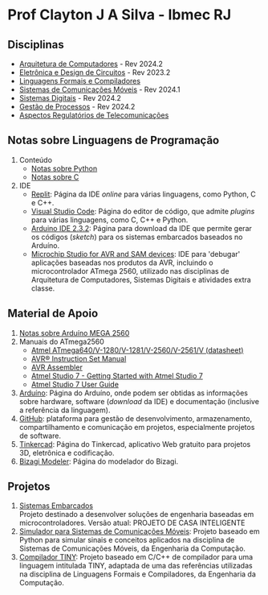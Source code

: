 # Prof Clayton J A Silva - Ibmec RJ

## Disciplinas

- [Arquitetura de Computadores](https://github.com/claytonjasilva/claytonjasilva.github.io/blob/main/arq.md) - Rev 2024.2
- [Eletrônica e Design de Circuitos](https://github.com/claytonjasilva/claytonjasilva.github.io/blob/main/eletronica.md) - Rev 2023.2
- [Linguagens Formais e Compiladores](https://github.com/claytonjasilva/claytonjasilva.github.io/blob/main/compiladores.md)
- [Sistemas de Comunicações Móveis](https://github.com/claytonjasilva/claytonjasilva.github.io/blob/main/siscom.md) - Rev 2024.1
- [Sistemas Digitais](https://github.com/claytonjasilva/claytonjasilva.github.io/blob/main/sisdig.md) - Rev 2024.2
- [Gestão de Processos](https://github.com/claytonjasilva/claytonjasilva.github.io/blob/main/gestao_processos.md) - Rev 2024.2
- [Aspectos Regulatórios de Telecomunicações](https://github.com/claytonjasilva/claytonjasilva.github.io/blob/main/regulatelecom.md)

## Notas sobre Linguagens de Programação

1. Conteúdo
   - [Notas sobre Python](https://github.com/claytonjasilva/claytonjasilva.github.io/blob/main/progPython.md)
   - [Notas sobre C](https://github.com/claytonjasilva/claytonjasilva.github.io/blob/main/progC_aulas.md)
2. IDE
   - [Replit](https://replit.com/): Página da IDE *online* para várias linguagens, como Python, C e C++.
   - [Visual Studio Code](https://code.visualstudio.com/): Página do editor de código, que admite *plugins* para várias linguagens, como C, C++ e Python.
   - [Arduino IDE 2.3.2](https://www.arduino.cc/en/software): Página para download da IDE que permite gerar os códigos (*sketch*) para os sistemas embarcados baseados no Arduíno.
   - [Microchip Studio for AVR and SAM devices](https://www.microchip.com/en-us/tools-resources/develop/microchip-studio): IDE para 'debugar' aplicações baseadas nos produtos da AVR, incluindo o microcontrolador ATmega 2560, utilizado nas disciplinas de Arquitetura de Computadores, Sistemas Digitais e atividades extra classe.

## Material de Apoio

1. [Notas sobre Arduíno MEGA 2560](https://github.com/claytonjasilva/claytonjasilva.github.io/blob/main/arduino.md)
2. Manuais do ATmega2560
   - [Atmel ATmega640/V-1280/V-1281/V-2560/V-2561/V (datasheet)](https://ww1.microchip.com/downloads/en/devicedoc/atmel-2549-8-bit-avr-microcontroller-atmega640-1280-1281-2560-2561_datasheet.pdf)
   - [AVR&reg; Instruction Set Manual](https://ww1.microchip.com/downloads/en/DeviceDoc/AVR-Instruction-Set-Manual-DS40002198A.pdf)
   - [AVR Assembler](https://ww1.microchip.com/downloads/en/DeviceDoc/40001917A.pdf)
   - [Atmel Studio 7 - Getting Started with Atmel Studio 7](https://www.microchip.com/content/dam/mchp/documents/MCU08/ProductDocuments/UserGuides/Getting-Started-with-Microchip-Studio-DS50002712B.pdf)
   - [Atmel Studio 7 User Guide](https://ww1.microchip.com/downloads/en/DeviceDoc/Getting-Started-with-Atmel-Studio7.pdf)
3. [Arduíno](https://www.arduino.cc/): Página do Arduíno, onde podem ser obtidas as informações sobre hardware, software (*download* da IDE) e documentação (inclusive a referência da linguagem).
4. [GitHub](https://github.com/): plataforma para gestão de desenvolvimento, armazenamento, compartilhamento e comunicação em projetos, especialmente projetos de software.
5. [Tinkercad](https://www.tinkercad.com/): Página do Tinkercad, aplicativo Web gratuito para projetos 3D, eletrônica e codificação.
6. [Bizagi Modeler](https://help.bizagi.com/process-modeler/en/index.html?modeler_architecture.htm): Página do modelador do Bizagi.

## Projetos

1. [Sistemas Embarcados](https://github.com/claytonjasilva/sistemas-embarcados)  
   Projeto destinado a desenvolver soluções de engenharia baseadas em microcontroladores. Versão atual: PROJETO DE CASA INTELIGENTE
2. [Simulador para Sistemas de Comunicações Móveis](https://github.com/claytonjasilva/simuladorSisCom): Projeto baseado em Python para simular sinais e conceitos aplicados na disciplina de Sistemas de Comunicações Móveis, da Engenharia da Computação.
3. [Compilador TINY](https://github.com/claytonjasilva/compiladorTINY): Projeto baseado em C/C++ de compilador para uma linguagem intitulada TINY, adaptada de uma das referências utilizadas na disciplina de Linguagens Formais e Compiladores, da Engenharia da Computação.
